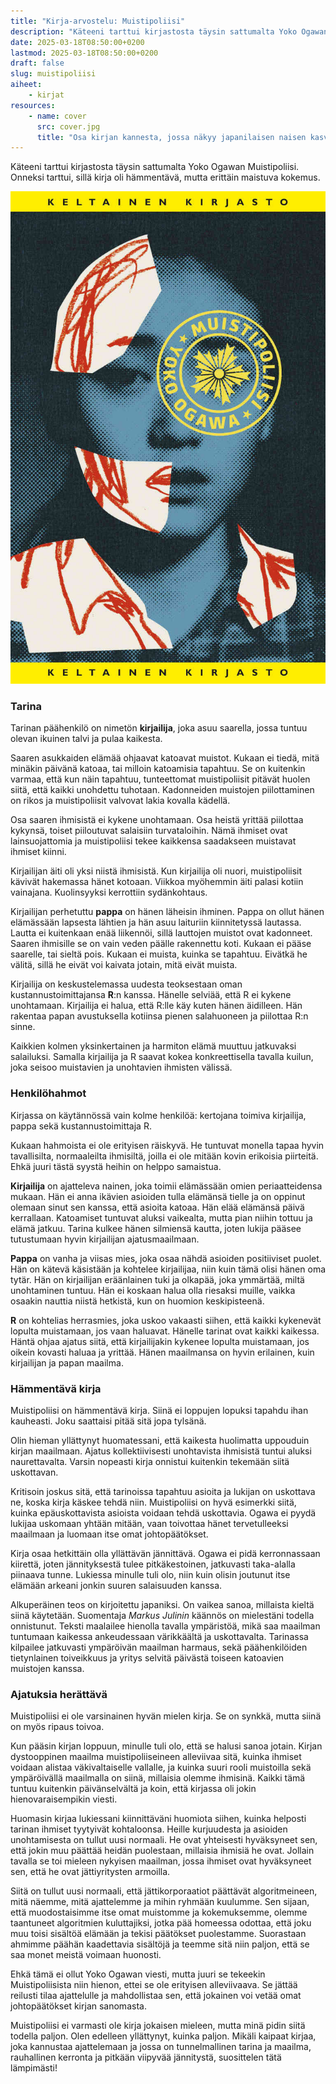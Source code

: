 ```yaml
---
title: "Kirja-arvostelu: Muistipoliisi"
description: "Käteeni tarttui kirjastosta täysin sattumalta Yoko Ogawan Muistipoliisi. Onneksi tarttui, sillä kirja oli hämmentävä, mutta erittäin maistuva kokemus."
date: 2025-03-18T08:50:00+0200
lastmod: 2025-03-18T08:50:00+0200
draft: false
slug: muistipoliisi
aiheet:
    - kirjat
resources:
    - name: cover
      src: cover.jpg
      title: "Osa kirjan kannesta, jossa näkyy japanilaisen naisen kasvot ja päällä kirjailijan sekä kirjan nimi."
---
```

Käteeni tarttui kirjastosta täysin sattumalta Yoko Ogawan Muistipoliisi. Onneksi tarttui, sillä kirja oli hämmentävä, mutta erittäin maistuva kokemus.

<!--more-->

![Kirjan kansi, jossa on japanilaisen naisen kasvot ja päällä kirjailijan sekä kirjan nimi](kansi.jpg)

### Tarina

Tarinan päähenkilö on nimetön **kirjailija**, joka asuu saarella, jossa tuntuu olevan ikuinen talvi ja pulaa kaikesta.

Saaren asukkaiden elämää ohjaavat katoavat muistot. Kukaan ei tiedä, mitä minäkin päivänä katoaa, tai milloin katoamisia tapahtuu. Se on kuitenkin varmaa, että kun näin tapahtuu, tunteettomat muistipoliisit pitävät huolen siitä, että kaikki unohdettu tuhotaan. Kadonneiden muistojen piilottaminen on rikos ja muistipoliisit valvovat lakia kovalla kädellä.

Osa saaren ihmisistä ei kykene unohtamaan. Osa heistä yrittää piilottaa kykynsä, toiset piiloutuvat salaisiin turvataloihin. Nämä ihmiset ovat lainsuojattomia ja muistipoliisi tekee kaikkensa saadakseen muistavat ihmiset kiinni.

Kirjailijan äiti oli yksi niistä ihmisistä. Kun kirjailija oli nuori, muistipoliisit kävivät hakemassa hänet kotoaan. Viikkoa myöhemmin äiti palasi kotiin vainajana. Kuolinsyyksi kerrottiin sydänkohtaus.

Kirjailijan perhetuttu **pappa** on hänen läheisin ihminen. Pappa on ollut hänen elämässään lapsesta lähtien ja hän asuu laituriin kiinnitetyssä lautassa. Lautta ei kuitenkaan enää liikennöi, sillä lauttojen muistot ovat kadonneet. Saaren ihmisille se on vain veden päälle rakennettu koti. Kukaan ei pääse saarelle, tai sieltä pois. Kukaan ei muista, kuinka se tapahtuu. Eivätkä he välitä, sillä he eivät voi kaivata jotain, mitä eivät muista.

Kirjailija on keskustelemassa uudesta teoksestaan oman kustannustoimittajansa **R**:n kanssa. Hänelle selviää, että R ei kykene unohtamaan. Kirjailija ei halua, että R:lle käy kuten hänen äidilleen. Hän rakentaa papan avustuksella kotiinsa pienen salahuoneen ja piilottaa R:n sinne.

Kaikkien kolmen yksinkertainen ja harmiton elämä muuttuu jatkuvaksi salailuksi. Samalla kirjailija ja R saavat kokea konkreettisella tavalla kuilun, joka seisoo muistavien ja unohtavien ihmisten välissä.

### Henkilöhahmot

Kirjassa on käytännössä vain kolme henkilöä: kertojana toimiva kirjailija, pappa sekä kustannustoimittaja R.

Kukaan hahmoista ei ole erityisen räiskyvä. He tuntuvat monella tapaa hyvin tavallisilta, normaaleilta ihmisiltä, joilla ei ole mitään kovin erikoisia piirteitä. Ehkä juuri tästä syystä heihin on helppo samaistua.

**Kirjailija** on ajatteleva nainen, joka toimii elämässään omien periaatteidensa mukaan. Hän ei anna ikävien asioiden tulla elämänsä tielle ja on oppinut olemaan sinut sen kanssa, että asioita katoaa. Hän elää elämänsä päivä kerrallaan. Katoamiset tuntuvat aluksi vaikealta, mutta pian niihin tottuu ja elämä jatkuu. Tarina kulkee hänen silmiensä kautta, joten lukija pääsee tutustumaan hyvin kirjailijan ajatusmaailmaan.

**Pappa** on vanha ja viisas mies, joka osaa nähdä asioiden positiiviset puolet. Hän on kätevä käsistään ja kohtelee kirjailijaa, niin kuin tämä olisi hänen oma tytär. Hän on kirjailijan eräänlainen tuki ja olkapää, joka ymmärtää, miltä unohtaminen tuntuu. Hän ei koskaan halua olla riesaksi muille, vaikka osaakin nauttia niistä hetkistä, kun on huomion keskipisteenä.

**R** on kohtelias herrasmies, joka uskoo vakaasti siihen, että kaikki kykenevät lopulta muistamaan, jos vaan haluavat. Hänelle tarinat ovat kaikki kaikessa. Häntä ohjaa ajatus siitä, että kirjailijakin kykenee lopulta muistamaan, jos oikein kovasti haluaa ja yrittää. Hänen maailmansa on hyvin erilainen, kuin kirjailijan ja papan maailma.

### Hämmentävä kirja

Muistipoliisi on hämmentävä kirja. Siinä ei loppujen lopuksi tapahdu ihan kauheasti. Joku saattaisi pitää sitä jopa tylsänä.

Olin hieman yllättynyt huomatessani, että kaikesta huolimatta uppouduin kirjan maailmaan. Ajatus kollektiivisesti unohtavista ihmisistä tuntui aluksi naurettavalta. Varsin nopeasti kirja onnistui kuitenkin tekemään siitä uskottavan.

Kritisoin joskus sitä, että tarinoissa tapahtuu asioita ja lukijan on uskottava ne, koska kirja käskee tehdä niin. Muistipoliisi on hyvä esimerkki siitä, kuinka epäuskottavista asioista voidaan tehdä uskottavia. Ogawa ei pyydä lukijaa uskomaan yhtään mitään, vaan toivottaa hänet tervetulleeksi maailmaan ja luomaan itse omat johtopäätökset.

Kirja osaa hetkittäin olla yllättävän jännittävä. Ogawa ei pidä kerronnassaan kiirettä, joten jännityksestä tulee pitkäkestoinen, jatkuvasti taka-alalla piinaava tunne. Lukiessa minulle tuli olo, niin kuin olisin joutunut itse elämään arkeani jonkin suuren salaisuuden kanssa.

Alkuperäinen teos on kirjoitettu japaniksi. On vaikea sanoa, millaista kieltä siinä käytetään. Suomentaja *Markus Julinin* käännös on mielestäni todella onnistunut. Teksti maalailee hienolla tavalla ympäristöä, mikä saa maailman tuntumaan kaikessa ankeudessaan värikkäältä ja uskottavalta. Tarinassa kilpailee jatkuvasti ympäröivän maailman harmaus, sekä päähenkilöiden tietynlainen toiveikkuus ja yritys selvitä päivästä toiseen katoavien muistojen kanssa.

### Ajatuksia herättävä

Muistipoliisi ei ole varsinainen hyvän mielen kirja. Se on synkkä, mutta siinä on myös ripaus toivoa.

Kun pääsin kirjan loppuun, minulle tuli olo, että se halusi sanoa jotain. Kirjan dystooppinen maailma muistipoliiseineen alleviivaa sitä, kuinka ihmiset voidaan alistaa väkivaltaiselle vallalle, ja kuinka suuri rooli muistoilla sekä ympäröivällä maailmalla on siinä, millaisia olemme ihmisinä. Kaikki tämä tuntuu kuitenkin päivänselvältä ja koin, että kirjassa oli jokin hienovaraisempikin viesti.

Huomasin kirjaa lukiessani kiinnittäväni huomiota siihen, kuinka helposti tarinan ihmiset tyytyivät kohtaloonsa. Heille kurjuudesta ja asioiden unohtamisesta on tullut uusi normaali. He ovat yhteisesti hyväksyneet sen, että jokin muu päättää heidän puolestaan, millaisia ihmisiä he ovat. Jollain tavalla se toi mieleen nykyisen maailman, jossa ihmiset ovat hyväksyneet sen, että he ovat jättiyritysten armoilla.

Siitä on tullut uusi normaali, että jättikorporaatiot päättävät algoritmeineen, mitä näemme, mitä ajattelemme ja mihin ryhmään kuulumme. Sen sijaan, että muodostaisimme itse omat muistomme ja kokemuksemme, olemme taantuneet algoritmien kuluttajiksi, jotka pää homeessa odottaa, että joku muu toisi sisältöä elämään ja tekisi päätökset puolestamme. Suorastaan ahmimme päähän kaadettavia sisältöjä ja teemme sitä niin paljon, että se saa monet meistä voimaan huonosti.

Ehkä tämä ei ollut Yoko Ogawan viesti, mutta juuri se tekeekin Muistipoliisista niin hienon, ettei se ole erityisen alleviivaava. Se jättää reilusti tilaa ajattelulle ja mahdollistaa sen, että jokainen voi vetää omat johtopäätökset kirjan sanomasta.

Muistipoliisi ei varmasti ole kirja jokaisen mieleen, mutta minä pidin siitä todella paljon. Olen edelleen yllättynyt, kuinka paljon. Mikäli kaipaat kirjaa, joka kannustaa ajattelemaan ja jossa on tunnelmallinen tarina ja maailma, rauhallinen kerronta ja pitkään viipyvää jännitystä, suosittelen tätä lämpimästi!







